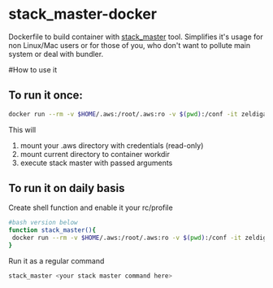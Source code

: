 # stack_master-docker
Dockerfile to build container with [stack_master](https://github.com/envato/stack_master) tool. Simplifies it's usage for non Linux/Mac users or for those of you, who don't want to pollute main system or deal with bundler.

#How to use it

## To run it once:

```bash
docker run --rm -v $HOME/.aws:/root/.aws:ro -v $(pwd):/conf -it zeldigas/stack_master <your stack master command here>
```
This will 

1. mount your .aws directory with credentials (read-only)
2. mount current directory to container workdir
3. execute stack master with passed arguments

## To run it on daily basis

Create shell function and enable it your rc/profile

```bash
#bash version below
function stack_master(){
 docker run --rm -v $HOME/.aws:/root/.aws:ro -v $(pwd):/conf -it zeldigas/stack_master "$@"
}
```

Run it as a regular command

```bash
stack_master <your stack master command here>
```

